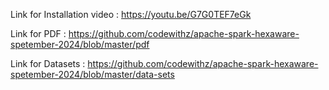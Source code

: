 
Link for Installation video : https://youtu.be/G7G0TEF7eGk

Link for PDF : https://github.com/codewithz/apache-spark-hexaware-spetember-2024/blob/master/pdf

Link for Datasets : https://github.com/codewithz/apache-spark-hexaware-spetember-2024/blob/master/data-sets


